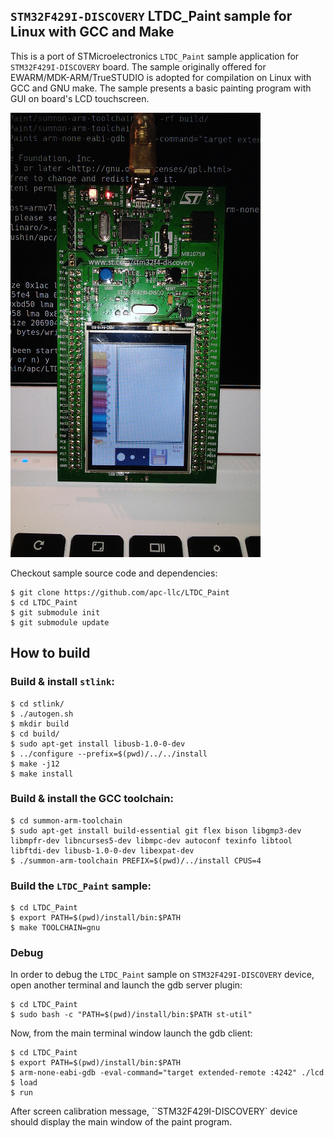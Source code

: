 ## `STM32F429I-DISCOVERY` LTDC_Paint sample for Linux with GCC and Make

This is a port of STMicroelectronics `LTDC_Paint` sample application for `STM32F429I-DISCOVERY` board. The sample originally offered for EWARM/MDK-ARM/TrueSTUDIO is adopted for compilation on Linux with GCC and GNU make. The sample presents a basic painting program with GUI on board's LCD touchscreen.

![ltdc_paint.jpg](ltdc_paint.jpg)

Checkout sample source code and dependencies:

```
$ git clone https://github.com/apc-llc/LTDC_Paint
$ cd LTDC_Paint
$ git submodule init
$ git submodule update
```

## How to build

### Build & install `stlink`:

```
$ cd stlink/
$ ./autogen.sh 
$ mkdir build
$ cd build/
$ sudo apt-get install libusb-1.0-0-dev
$ ../configure --prefix=$(pwd)/../../install
$ make -j12
$ make install
```

### Build & install the GCC toolchain:

```
$ cd summon-arm-toolchain
$ sudo apt-get install build-essential git flex bison libgmp3-dev libmpfr-dev libncurses5-dev libmpc-dev autoconf texinfo libtool libftdi-dev libusb-1.0-0-dev libexpat-dev
$ ./summon-arm-toolchain PREFIX=$(pwd)/../install CPUS=4
```

### Build the `LTDC_Paint` sample:

```
$ cd LTDC_Paint
$ export PATH=$(pwd)/install/bin:$PATH
$ make TOOLCHAIN=gnu
```

### Debug

In order to debug the `LTDC_Paint` sample on `STM32F429I-DISCOVERY` device, open another terminal and launch the gdb server plugin:

```
$ cd LTDC_Paint
$ sudo bash -c "PATH=$(pwd)/install/bin:$PATH st-util"
```

Now, from the main terminal window launch the gdb client:

```
$ cd LTDC_Paint
$ export PATH=$(pwd)/install/bin:$PATH
$ arm-none-eabi-gdb -eval-command="target extended-remote :4242" ./lcd
$ load
$ run
```

After screen calibration message, ``STM32F429I-DISCOVERY` device should display the main window of the paint program.


